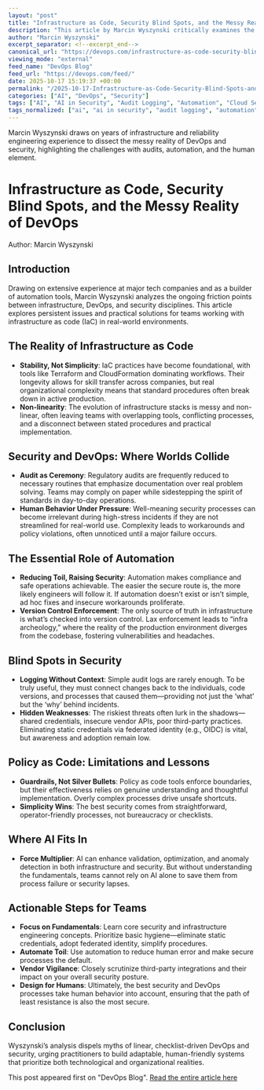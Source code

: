 ```yaml
---
layout: "post"
title: "Infrastructure as Code, Security Blind Spots, and the Messy Reality of DevOps"
description: "This article by Marcin Wyszynski critically examines the real-world intersection between DevOps, infrastructure as code, and security practices. Drawing on deep experience in SRE and platform engineering, it explores the persistent challenges of audits, automation, human behavior, and AI within modern operations. The discussion addresses why well-intentioned processes often fail, highlights the dangers of hidden infrastructure risks, and offers tactical advice for building actionable, human-friendly security and automation strategies."
author: "Marcin Wyszynski"
excerpt_separator: <!--excerpt_end-->
canonical_url: "https://devops.com/infrastructure-as-code-security-blind-spots-and-the-messy-reality-of-devops/"
viewing_mode: "external"
feed_name: "DevOps Blog"
feed_url: "https://devops.com/feed/"
date: 2025-10-17 15:19:37 +00:00
permalink: "/2025-10-17-Infrastructure-as-Code-Security-Blind-Spots-and-the-Messy-Reality-of-DevOps.html"
categories: ["AI", "DevOps", "Security"]
tags: ["AI", "AI in Security", "Audit Logging", "Automation", "Cloud Security", "Credential Management", "DevOps", "Federated Identity", "Human Factors", "IaC", "Incident Response", "Policy as Code", "Posts", "Security", "Social Facebook", "Social LinkedIn", "Social X", "SRE", "Techstrong Council", "Terraform", "Version Control"]
tags_normalized: ["ai", "ai in security", "audit logging", "automation", "cloud security", "credential management", "devops", "federated identity", "human factors", "iac", "incident response", "policy as code", "posts", "security", "social facebook", "social linkedin", "social x", "sre", "techstrong council", "terraform", "version control"]
---
```


Marcin Wyszynski draws on years of infrastructure and reliability engineering experience to dissect the messy reality of DevOps and security, highlighting the challenges with audits, automation, and the human element.<!--excerpt_end-->

# Infrastructure as Code, Security Blind Spots, and the Messy Reality of DevOps

Author: Marcin Wyszynski

## Introduction

Drawing on extensive experience at major tech companies and as a builder of automation tools, Marcin Wyszynski analyzes the ongoing friction points between infrastructure, DevOps, and security disciplines. This article explores persistent issues and practical solutions for teams working with infrastructure as code (IaC) in real-world environments.

## The Reality of Infrastructure as Code

- **Stability, Not Simplicity**: IaC practices have become foundational, with tools like Terraform and CloudFormation dominating workflows. Their longevity allows for skill transfer across companies, but real organizational complexity means that standard procedures often break down in active production.
- **Non-linearity**: The evolution of infrastructure stacks is messy and non-linear, often leaving teams with overlapping tools, conflicting processes, and a disconnect between stated procedures and practical implementation.

## Security and DevOps: Where Worlds Collide

- **Audit as Ceremony**: Regulatory audits are frequently reduced to necessary routines that emphasize documentation over real problem solving. Teams may comply on paper while sidestepping the spirit of standards in day-to-day operations.
- **Human Behavior Under Pressure**: Well-meaning security processes can become irrelevant during high-stress incidents if they are not streamlined for real-world use. Complexity leads to workarounds and policy violations, often unnoticed until a major failure occurs.

## The Essential Role of Automation

- **Reducing Toil, Raising Security**: Automation makes compliance and safe operations achievable. The easier the secure route is, the more likely engineers will follow it. If automation doesn’t exist or isn’t simple, ad hoc fixes and insecure workarounds proliferate.
- **Version Control Enforcement**: The only source of truth in infrastructure is what’s checked into version control. Lax enforcement leads to “infra archeology,” where the reality of the production environment diverges from the codebase, fostering vulnerabilities and headaches.

## Blind Spots in Security

- **Logging Without Context**: Simple audit logs are rarely enough. To be truly useful, they must connect changes back to the individuals, code versions, and processes that caused them—providing not just the ‘what’ but the ‘why’ behind incidents.
- **Hidden Weaknesses**: The riskiest threats often lurk in the shadows—shared credentials, insecure vendor APIs, poor third-party practices. Eliminating static credentials via federated identity (e.g., OIDC) is vital, but awareness and adoption remain low.

## Policy as Code: Limitations and Lessons

- **Guardrails, Not Silver Bullets**: Policy as code tools enforce boundaries, but their effectiveness relies on genuine understanding and thoughtful implementation. Overly complex processes drive unsafe shortcuts.
- **Simplicity Wins**: The best security comes from straightforward, operator-friendly processes, not bureaucracy or checklists.

## Where AI Fits In

- **Force Multiplier**: AI can enhance validation, optimization, and anomaly detection in both infrastructure and security. But without understanding the fundamentals, teams cannot rely on AI alone to save them from process failure or security lapses.

## Actionable Steps for Teams

- **Focus on Fundamentals**: Learn core security and infrastructure engineering concepts. Prioritize basic hygiene—eliminate static credentials, adopt federated identity, simplify procedures.
- **Automate Toil**: Use automation to reduce human error and make secure processes the default.
- **Vendor Vigilance**: Closely scrutinize third-party integrations and their impact on your overall security posture.
- **Design for Humans**: Ultimately, the best security and DevOps processes take human behavior into account, ensuring that the path of least resistance is also the most secure.

## Conclusion

Wyszynski’s analysis dispels myths of linear, checklist-driven DevOps and security, urging practitioners to build adaptable, human-friendly systems that prioritize both technological and organizational realities.

This post appeared first on "DevOps Blog". [Read the entire article here](https://devops.com/infrastructure-as-code-security-blind-spots-and-the-messy-reality-of-devops/)
